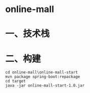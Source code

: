 # online-mall
# 一、技术栈



# 二、构建

```shell
cd online-mall\online-mall-start
mvn package spring-boot:repackage
cd target
java -jar online-mall-start-1.0.jar
```



